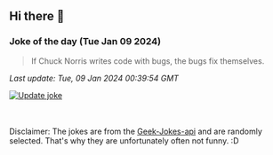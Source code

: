 ## Hi there 👋

### Joke of the day (Tue Jan 09 2024)
<!-- joke -->
>If Chuck Norris writes code with bugs, the bugs fix themselves.
<!-- /joke -->

*Last update: Tue, 09 Jan 2024 00:39:54 GMT*

[![Update joke](https://github.com/nclskfm/nclskfm/actions/workflows/joke.yml/badge.svg)](https://github.com/nclskfm/nclskfm/actions/workflows/joke.yml)

<br><br>
Disclaimer: The jokes are from the [Geek-Jokes-api](https://github.com/sameerkumar18/geek-joke-api) and are randomly selected. That's why they are unfortunately often not funny. :D
